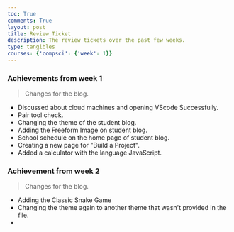 ```yaml
---
toc: True
comments: True
layout: post
title: Review Ticket
description: The review tickets over the past few weeks.
type: tangibles
courses: {'compsci': {'week': 1}}
---
```



### Achievements from week 1
> Changes for the blog.
  - Discussed about cloud machines and opening VScode Successfully.
  - Pair tool check.
  - Changing the theme of the student blog.
  - Adding the Freeform Image on student blog.
  - School schedule on the home page of student blog.
  - Creating a new page for "Build a Project".
   - Added a calculator with the language JavaScript.
  



### Achievement from week 2
> Changes for the blog.
  - Adding the Classic Snake Game
  - Changing the theme again to another theme that wasn't provided in the file.
  - 







